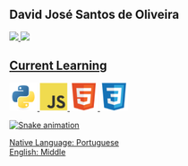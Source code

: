 <h2 align="left">David José Santos de Oliveira</h2>

<div>
<a href="https://github.com/davidsants04">
<img loading="lazy" height="180em" src="https://github-readme-stats.vercel.app/api/top-langs/?username=davidsants04&layout=compact&langs_count=7&theme=dracula"/>
<img loading="lazy" height="180em" src="https://github-readme-stats.vercel.app/api?username=davidsants04&show_icons=true&theme=dracula&include_all_commits=true&count_private=true"/>
</div>

## Current Learning

<p align="left">
  <img src="https://raw.githubusercontent.com/devicons/devicon/master/icons/python/python-original.svg" alt="Python" width="50" height="50"/>
  <img src="https://raw.githubusercontent.com/devicons/devicon/master/icons/javascript/javascript-original.svg" alt="JavaScript" width="50" height="50"/>
  <img src="https://raw.githubusercontent.com/devicons/devicon/master/icons/html5/html5-original.svg" alt="HTML5" width="50" height="50"/>
  <img src="https://raw.githubusercontent.com/devicons/devicon/master/icons/css3/css3-original.svg" alt="CSS3" width="50" height="50"/>
</p>

![Snake animation](https://github.com/davidsants04/davidsants04/blob/output/snake.svg)

Native Language: Portuguese <br>
English: Middle
